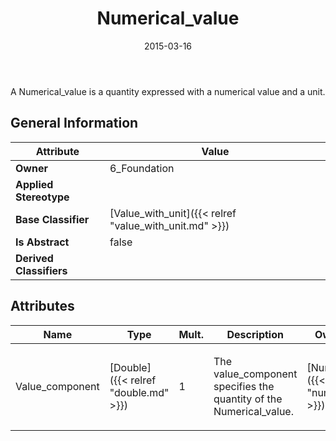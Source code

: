 ﻿---
title: Numerical_value
toc: false
type: specs
date: "2015-03-16"
draft: false
specification: KBL
version: 2.4
documentType: "Recommendation"
elementType: Class
classes:
  - Numerical_value
menu_name: kbl-2.4
---
<p>A Numerical_value is a quantity expressed with a numerical value and a unit.</p>

## General Information

| Attribute               | Value |
|-------------------------|-------|
| **Owner**               | 6_Foundation |
| **Applied Stereotype**  |   |
| **Base Classifier**     | [Value_with_unit]({{< relref "value_with_unit.md" >}})<br/>  |
| **Is Abstract**         | false |
| **Derived Classifiers** |   |

## Attributes
|  Name  |  Type  |  Mult.  |  Description  |  Owning Classifier  |
|--------|--------|---------|---------------|--------------|
|Value_component | [Double]({{< relref "double.md" >}}) | 1 | <p>The value_component specifies the quantity of the Numerical_value.</p> | [Numerical_value]({{< relref "numerical_value.md" >}}) |

